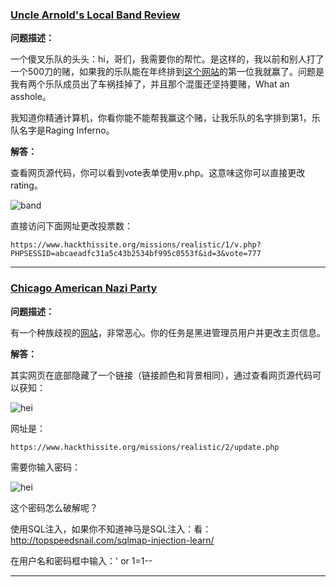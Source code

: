 ### [Uncle Arnold's Local Band Review](https://www.hackthissite.org/playlevel/1/)

**问题描述：**

一个傻叉乐队的头头：hi，哥们，我需要你的帮忙。是这样的，我以前和别人打了一个500刀的赌，如果我的乐队能在年终排到[这个网站](https://www.hackthissite.org/missions/realistic/1/)的第一位我就赢了。问题是我有两个乐队成员出了车祸挂掉了，并且那个混蛋还坚持要赌，What an asshole。

我知道你精通计算机，你看你能不能帮我赢这个赌，让我乐队的名字排到第1，乐队名字是Raging Inferno。

**解答：**

查看网页源代码，你可以看到vote表单使用v.php。这意味这你可以直接更改rating。

![band](https://github.com/tiancode/learn-hacking/blob/master/hackthissite/image/Screen%20Shot%202016-05-10%20at%2019.49.18.png)

直接访问下面网址更改投票数：

```
https://www.hackthissite.org/missions/realistic/1/v.php?PHPSESSID=abcaeadfc31a5c43b2534bf995c0553f&id=3&vote=777
```

***

### [Chicago American Nazi Party](https://www.hackthissite.org/playlevel/2/)

**问题描述：**

有一个种族歧视的[网站](https://www.hackthissite.org/missions/realistic/2/)，非常恶心。你的任务是黑进管理员用户并更改主页信息。

**解答：**

其实网页在底部隐藏了一个链接（链接颜色和背景相同），通过查看网页源代码可以获知：

![hei](https://github.com/tiancode/learn-hacking/blob/master/hackthissite/image/Screen%20Shot%202016-05-10%20at%2020.14.50.png)

网址是：

```
https://www.hackthissite.org/missions/realistic/2/update.php
```

需要你输入密码：

![hei](https://github.com/tiancode/learn-hacking/blob/master/hackthissite/image/Screen%20Shot%202016-05-10%20at%2020.17.59.png)

这个密码怎么破解呢？

使用SQL注入，如果你不知道神马是SQL注入：看：<http://topspeedsnail.com/sqlmap-injection-learn/>

在用户名和密码框中输入：' or 1=1--  

***



